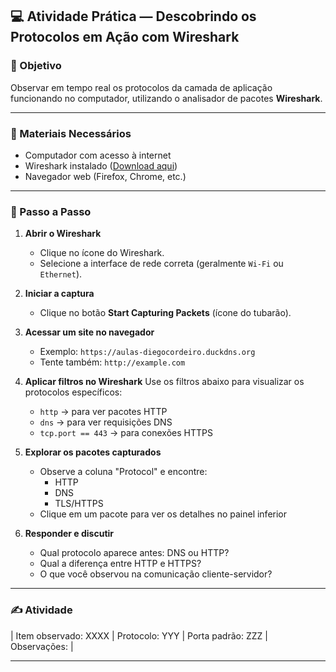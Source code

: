 ## 💻 Atividade Prática — Descobrindo os Protocolos em Ação com Wireshark

### 🎯 Objetivo
Observar em tempo real os protocolos da camada de aplicação funcionando no computador, utilizando o analisador de pacotes **Wireshark**.

---

### 🧰 Materiais Necessários
- Computador com acesso à internet
- Wireshark instalado ([Download aqui](https://www.wireshark.org/))
- Navegador web (Firefox, Chrome, etc.)

---

### 🔧 Passo a Passo

1. **Abrir o Wireshark**
   - Clique no ícone do Wireshark.
   - Selecione a interface de rede correta (geralmente `Wi-Fi` ou `Ethernet`).

2. **Iniciar a captura**
   - Clique no botão **Start Capturing Packets** (ícone do tubarão).

3. **Acessar um site no navegador**
   - Exemplo: `https://aulas-diegocordeiro.duckdns.org`
   - Tente também: `http://example.com`

4. **Aplicar filtros no Wireshark**
   Use os filtros abaixo para visualizar os protocolos específicos:
   - `http` → para ver pacotes HTTP
   - `dns` → para ver requisições DNS
   - `tcp.port == 443` → para conexões HTTPS

5. **Explorar os pacotes capturados**
   - Observe a coluna "Protocol" e encontre:
     - HTTP
     - DNS
     - TLS/HTTPS
   - Clique em um pacote para ver os detalhes no painel inferior

6. **Responder e discutir**
   - Qual protocolo aparece antes: DNS ou HTTP?
   - Qual a diferença entre HTTP e HTTPS?
   - O que você observou na comunicação cliente-servidor?

---

### ✍️ Atividade
| Item observado: XXXX | Protocolo: YYY | Porta padrão: ZZZ | Observações: |

---
